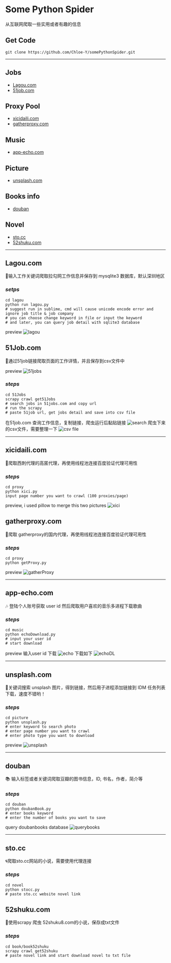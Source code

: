 # Some Python Spider
从互联网爬取一些实用或者有趣的信息

## Get Code

 ``` 
 git clone https://github.com/Chloe-Y/somePythonSpider.git
 ```
------
## Jobs
- [Lagou.com](#lagoucom) 
- [51job.com](#51jobcom)

## Proxy Pool
* [xicidaili.com](#xicidailicom)
* [gatherproxy.com](#gatherproxycom)

## Music
* [app-echo.com](#app-echocom)

## Picture
* [unsplash.com](#unsplashcom)

## Books info
* [douban](#douban) 

## Novel
* [sto.cc](#stocc)
* [52shuku.com](#52shukucom)

------
## Lagou.com
:hatching_chick:输入工作关键词爬取拉勾网工作信息并保存到 mysqlite3 数据库，默认深圳地区

### *setps*
```
cd lagou
python run lagou.py 
# suggest run in sublime, cmd will cause unicode encode error and ignore job title & job company 
# you can choose change keyword in file or input the keyword
# and later, you can query job detail with sqlite3 database
```
preview
![lagou](https://github.com/Chloe-Y/somePythonSpider/blob/master/demo/lagou.png)

## 51Job.com
:honeybee:通过51job链接爬取页面的工作详情，并且保存到csv文件中

preview
 ![51jobs](https://github.com/Chloe-Y/somePythonSpider/blob/master/demo/51jobs.png)

### *steps*
 ```
 cd 51Jobs
 scrapy crawl get51Jobs
 # search jobs in 51jobs.com and copy url
 # run the scrapy
 # paste 51job url, get jobs detail and save into csv file
 ```
 在51job.com 查询工作信息，复制链接，爬虫运行后黏贴链接
 ![search](https://github.com/Chloe-Y/somePythonSpider/blob/master/demo/search.gif)
 爬虫下来的csv文件，需要整理一下
 ![csv file](https://github.com/Chloe-Y/somePythonSpider/blob/master/demo/data.gif)
 
 ------
## xicidaili.com
:elephant:爬取西刺代理的高匿代理，再使用线程池连接百度验证代理可用性

### *steps*
 ```
 cd proxy
 python xici.py
 input page number you want to crawl (100 proxies/page)
 ```
preview, i used pillow to merge this two pictures
![xici](https://github.com/Chloe-Y/somePythonSpider/blob/master/demo/getxici.png)

## gatherproxy.com
:sheep:爬取 gatherproxy的国内代理，再使用线程池连接百度验证代理可用性

### *steps*
 ```
 cd proxy
 python getProxy.py
 ```
 preview
![gatherProxy](https://github.com/Chloe-Y/somePythonSpider/blob/master/demo/getproxy.png)
 
 ------
 ## app-echo.com
 :notes: 登陆个人账号获取 user id 然后爬取用户喜欢的音乐多进程下载歌曲
 
### *steps* 
```
cd music
python echoDownload.py
# input your user id
# start download
```
preview
输入user id 下载
![echo](https://github.com/Chloe-Y/somePythonSpider/blob/master/demo/echo.png)
下载如下
![echoDL](https://github.com/Chloe-Y/somePythonSpider/blob/master/demo/echoDL.png)
 
 ------
## unsplash.com
:ocean:关键词搜索 unsplash 图片，得到链接，然后用子进程添加链接到 IDM 任务列表下载，速度不错哟！ 

### *steps* 
```
cd picture
python unsplash.py
# enter keyword to search photo
# enter page number you want to crawl
# enter photo type you want to download
```
preview
![unsplash](https://github.com/Chloe-Y/somePythonSpider/blob/master/demo/unsplash.gif)

 ------
## douban
:books: 输入标签或者关键词爬取豆瓣的图书信息，ID, 书名，作者，简介等
 
### *steps* 
 ```
 cd douban
 python doubanBook.py
 # enter books keyword
 # enter the number of books you want to save
 ```
 query doubanbooks database
 ![querybooks](https://github.com/Chloe-Y/somePythonSpider/blob/master/demo/querybooks.png)
 
------
## sto.cc
:cyclone:爬取sto.cc网站的小说，需要使用代理连接
 
### *steps* 
```
cd novel
python stocc.py
# paste sto.cc website novel link
```

## 52shuku.com
:whale:使用scrapy 爬虫 52shuku8.com的小说，保存成txt文件

### *steps*
```
cd book/book52shuku
scrapy crawl get52shuku
# paste novel link and start download novel to txt file
